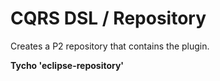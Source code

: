 CQRS DSL / Repository
========================

Creates a P2 repository that contains the plugin. 

**Tycho 'eclipse-repository'**


